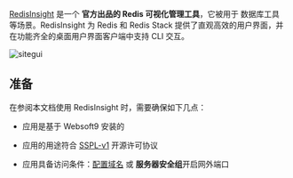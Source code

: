 [RedisInsight](https://redis.io/) 是一个 **官方出品的 Redis 可视化管理工具**，它被用于 数据库工具  等场景。RedisInsight 为 Redis 和 Redis Stack 提供了直观高效的用户界面，并在功能齐全的桌面用户界面客户端中支持 CLI 交互。


![sitegui](https://libs.websoft9.com/Websoft9/DocsPicture/zh/redis/redisinsight-dashboard-illustration-2.svg)


## 准备

在参阅本文档使用 RedisInsight 时，需要确保如下几点：

- 应用是基于 Websoft9 安装的

- 应用的用途符合 [SSPL-v1](https://www.mongodb.com/licensing/server-side-public-license) 开源许可协议

- 应用具备访问条件：[配置域名](./domain-set) 或 **服务器安全组**开启网外端口